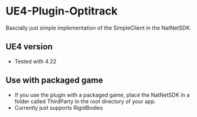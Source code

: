 # UE4-Plugin-Optitrack
Bascially just simple implementation of the SimpleClient in the NatNetSDK.

## UE4 version
* Tested with 4.22

## Use with packaged game
* If you use the plugin with a packaged game, place the NatNetSDK in a folder called ThirdParty in the root directory of your app.
* Currently just supports RigidBodies

